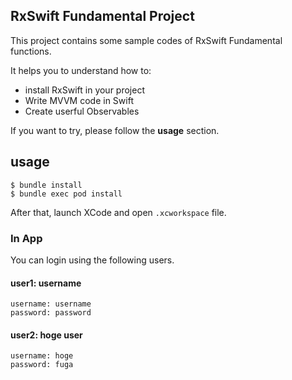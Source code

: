 ## RxSwift Fundamental Project

This project contains some sample codes of RxSwift Fundamental functions.

It helps you to understand how to:

- install RxSwift in your project
- Write MVVM code in Swift
- Create userful Observables

If you want to try, please follow the **usage** section.

## usage

```
$ bundle install
$ bundle exec pod install
```

After that, launch XCode and open `.xcworkspace` file.

### In App

You can login using the following users.

#### user1: username
```
username: username
password: password
```

#### user2: hoge user
```
username: hoge
password: fuga
```
